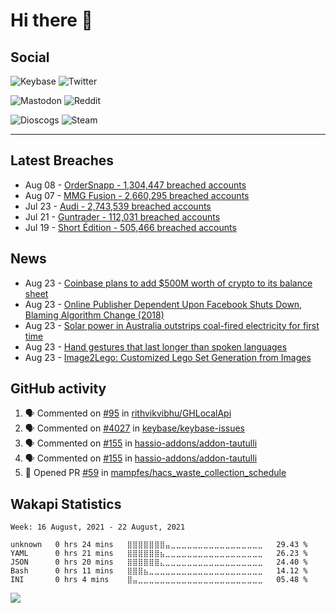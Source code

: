 # Hi there 🖖

## Social

![Keybase](https://img.shields.io/keybase/pgp/phixion_?color=blue&label=keybase&logo=keybase&logoColor=white&style=flat-square)
![Twitter](https://img.shields.io/twitter/follow/ridelore?&label=twitter%20%40ridelore&color=blue&logo=twitter&logoColor=white&style=flat-square)

![Mastodon](https://img.shields.io/mastodon/follow/49105?color=blue&domain=https%3A%2F%2Fnoc.social&label=mastodon%20%40phixion&logo=mastodon&logoColor=white&style=flat-square) ![Reddit](https://img.shields.io/reddit/user-karma/combined/pheexx?color=blue&label=u%2Fpheexx&logo=reddit&logoColor=white&style=flat-square)

![Dioscogs](https://img.shields.io/static/v1?style=flat-square&message=ridelore&color=blue&logo=discogs&logoColor=white&label=discogs)
![Steam](https://img.shields.io/static/v1?style=flat-square&message=phixion_&color=blue&logo=steam&logoColor=white&label=steam)

<!--
![Spotify](https://spotify-recently-played-readme.vercel.app/api?user=ridelore)
-->

---

## Latest Breaches

<!--
for https://github.com/phixion/phixion/blob/main/.github/workflows/feeds.yml
-->
<!--START_SECTION:haveibeenpwnd-->
- Aug 08 - [OrderSnapp - 1,304,447 breached accounts](https://haveibeenpwned.com/PwnedWebsites#OrderSnapp)
- Aug 07 - [MMG Fusion - 2,660,295 breached accounts](https://haveibeenpwned.com/PwnedWebsites#MMGFusion)
- Jul 23 - [Audi - 2,743,539 breached accounts](https://haveibeenpwned.com/PwnedWebsites#Audi)
- Jul 21 - [Guntrader - 112,031 breached accounts](https://haveibeenpwned.com/PwnedWebsites#Guntrader)
- Jul 19 - [Short Édition - 505,466 breached accounts](https://haveibeenpwned.com/PwnedWebsites#ShortEdition)
<!--END_SECTION:haveibeenpwnd-->

## News

<!--
for https://github.com/phixion/phixion/blob/main/.github/workflows/feeds.yml
-->
<!--START_SECTION:hn-->
- Aug 23 - [Coinbase plans to add $500M worth of crypto to its balance sheet](https://www.forbes.com/sites/billybambrough/2021/08/20/coinbase-ceo-reveals-500-million-bitcoin-ethereum-and-crypto-bombshell-as-the-market-price-breaks-2-trillion/)
- Aug 23 - [Online Publisher Dependent Upon Facebook Shuts Down, Blaming Algorithm Change (2018)](https://daringfireball.net/linked/2018/02/28/littlethings)
- Aug 23 - [Solar power in Australia outstrips coal-fired electricity for first time](https://www.theguardian.com/australia-news/2021/aug/23/solar-power-in-australia-outstrips-coal-fired-electricity-for-first-time)
- Aug 23 - [Hand gestures that last longer than spoken languages](https://www.bbc.com/future/article/20210818-the-hand-gestures-that-last-longer-than-spoken-languages)
- Aug 23 - [Image2Lego: Customized Lego Set Generation from Images](https://arxiv.org/abs/2108.08477)
<!--END_SECTION:hn-->

## GitHub activity

<!--
for https://github.com/phixion/phixion/blob/main/.github/workflows/activity.yml
-->
<!--START_SECTION:activity-->
1. 🗣 Commented on [#95](https://github.com/rithvikvibhu/GHLocalApi/issues/95) in [rithvikvibhu/GHLocalApi](https://github.com/rithvikvibhu/GHLocalApi)
2. 🗣 Commented on [#4027](https://github.com/keybase/keybase-issues/issues/4027) in [keybase/keybase-issues](https://github.com/keybase/keybase-issues)
3. 🗣 Commented on [#155](https://github.com/hassio-addons/addon-tautulli/issues/155) in [hassio-addons/addon-tautulli](https://github.com/hassio-addons/addon-tautulli)
4. 🗣 Commented on [#155](https://github.com/hassio-addons/addon-tautulli/issues/155) in [hassio-addons/addon-tautulli](https://github.com/hassio-addons/addon-tautulli)
5. 💪 Opened PR [#59](https://github.com/mampfes/hacs_waste_collection_schedule/pull/59) in [mampfes/hacs_waste_collection_schedule](https://github.com/mampfes/hacs_waste_collection_schedule)
<!--END_SECTION:activity-->

## Wakapi Statistics

<!--
for https://github.com/phixion/phixion/blob/main/.github/workflows/waka.yml
-->
<!--START_SECTION:waka-->
```text
Week: 16 August, 2021 - 22 August, 2021

unknown   0 hrs 24 mins   ⣿⣿⣿⣿⣿⣿⣿⣤⣀⣀⣀⣀⣀⣀⣀⣀⣀⣀⣀⣀⣀⣀⣀⣀⣀   29.43 % 
YAML      0 hrs 21 mins   ⣿⣿⣿⣿⣿⣿⣦⣀⣀⣀⣀⣀⣀⣀⣀⣀⣀⣀⣀⣀⣀⣀⣀⣀⣀   26.23 % 
JSON      0 hrs 20 mins   ⣿⣿⣿⣿⣿⣿⣄⣀⣀⣀⣀⣀⣀⣀⣀⣀⣀⣀⣀⣀⣀⣀⣀⣀⣀   24.40 % 
Bash      0 hrs 11 mins   ⣿⣿⣿⣦⣀⣀⣀⣀⣀⣀⣀⣀⣀⣀⣀⣀⣀⣀⣀⣀⣀⣀⣀⣀⣀   14.12 % 
INI       0 hrs 4 mins    ⣿⣤⣀⣀⣀⣀⣀⣀⣀⣀⣀⣀⣀⣀⣀⣀⣀⣀⣀⣀⣀⣀⣀⣀⣀   05.48 % 
```
<!--END_SECTION:waka-->

<!--
for https://yhype.me
-->
![](https://hit.yhype.me/github/profile?user_id=13013670)

